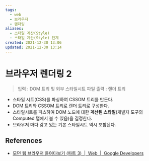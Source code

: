 ```yaml
---
tags:
  - web
  - 브라우저
  - 렌더링
aliases:
  - 스타일 계산(Style)
  - 스타일 계산(Style) 단계
created: 2021-12-30 13:06
updated: 2021-12-30 13:14
---
```


# 브라우저 렌더링 2

> 입력 : DOM 트리 및 외부 스타일시트 파일
> 출력 : 렌더 트리

- 스타일 시트(CSS)를 파싱하여 CSSOM 트리를 만든다.
- DOM 트리와 CSSOM 트리로 렌더 트리로 구성한다.
- 스타일시트를 파스하여 DOM 노드에 대한 **계산된 스타일**(개발자 도구의 Computed 탭에서 볼 수 있음)을 결정한다.
- 브라우저 마다 갖고 있는 기본 스타일시트 역시 포함된다.

## References

- [모던 웹 브라우저 들여다보기 (파트 3)  |  Web  |  Google Developers](https://developers.google.com/web/updates/2018/09/inside-browser-part3?hl=ko#%EC%8A%A4%ED%83%80%EC%9D%BC_%EA%B3%84%EC%82%B0)
